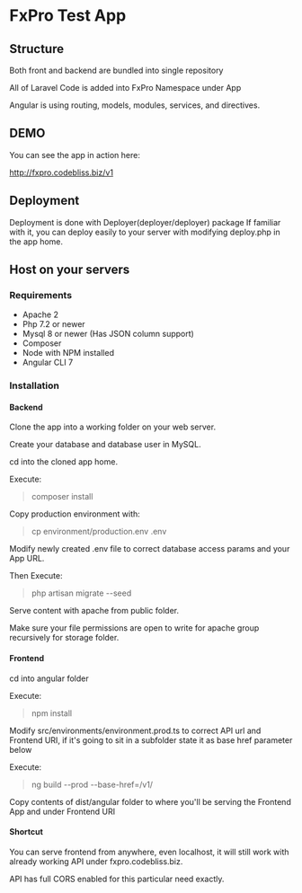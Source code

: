 
# FxPro Test App

## Structure

Both front and backend are bundled into single repository

All of Laravel Code is added into FxPro Namespace under App

Angular is using routing, models, modules, services, and directives.


## DEMO

You can see the app in action here:

http://fxpro.codebliss.biz/v1 

## Deployment

Deployment is done with Deployer(deployer/deployer) package
If familiar with it, you can deploy easily to your server with modifying deploy.php in the app home.

## Host on your servers 
### Requirements

- Apache 2
- Php 7.2 or newer
- Mysql 8 or newer (Has JSON column support)
- Composer
- Node with NPM installed
- Angular CLI 7

### Installation

#### Backend
Clone the app into a working folder on your web server.

Create your database and database user in MySQL.
 
cd into the cloned app home. 

Execute:
> composer install

Copy production environment with:
> cp environment/production.env .env

Modify newly created .env file to correct database access params and your App URL.

Then Execute:
> php artisan migrate --seed

Serve content with apache from public folder.

Make sure your file permissions are open to write for apache group recursively for storage folder.

#### Frontend
cd into angular folder

Execute:
> npm install

Modify src/environments/environment.prod.ts to correct API url and Frontend URI, 
if it's going to sit in a subfolder state it as base href parameter below

Execute:
> ng build --prod --base-href=/v1/

Copy contents of dist/angular folder to where you'll be serving the Frontend App and under Frontend URI


#### Shortcut

You can serve frontend from anywhere, even localhost, it will still work with already working API under fxpro.codebliss.biz.

API has full CORS enabled for this particular need exactly. 







